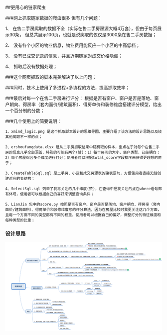 ##更用心的链家爬虫

###网上抓取链家数据的爬虫很多
但有几个问题：

1、 在售二手房爬取的数据不全（实际在售二手房房源大概4万套），但由于每页展示30条，
    但总共展示100页，也就是说爬取的仅仅是3000条在售二手房数据；

2、 没有各个小区的物业信息，物业费用能反应一个小区的中高低档；

3、 没有已成交记录的信息，并且近期链家对成交价格隐藏；

4、 抓取后没有数据处理；

###这个网页抓取的脚本完美解决了以上问题；

###同时，技术上使用了多进程+多协程的方法，提高抓取效率；

###最后对每一个在售二手房进行评分：
根据是否有窗户、窗户是否是落地、窗户朝向、得房率（套内面价/建筑面积）、得房单价和装修维度搭建评分模型，给出一个百分制的分数；



###几个使用上的简要说明：
```
1、xmind_logic.png 是这个抓取脚本设计的思维导图，主要介绍了该方法的设计思路以及较其他爬取不一样的点；

2、ershoufangdata.xlsx 是从二手房抓取结果中随机取的样本，重点在于对每个在售二手房的信息几乎全部涵盖，特别的可能有两个(赞)：1）每个房间的大小，窗户类型，已经朝向；2）每个房屋综合多个维度进行打分；使用者可以根据total_score字段排序来获得更理想的房子；

3、CreateTableSql.sql 是二手房、小区和成交房源表的建表语句，方便使用者直接无缝创建对应的表结构；

4、SelectSql.sql 列举了我常关注的几个维度(赞)，在查询中把我关注的点在where语句都有体现，使用者可以根据自己的喜好来调整查询条件；

5、LianJia 包中的score.py 按照是否有窗户、窗户是否是落地、窗户朝向、得房率（套内面价/建筑面积）、得房单价和装修维度写的评分算法，因为在房屋比较时我更关注这几个方面，且每一个方面不同的类型都有不同的权重，使用者可以根据自己的偏好，调整打分的特征维度和每种类型的比重；
```

### 设计思路

![思维导图](xmind_logic.png)